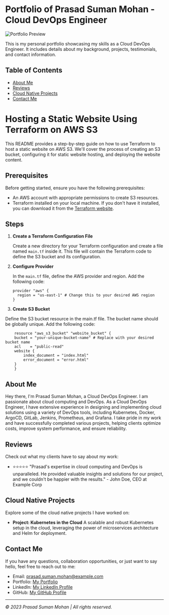 # Portfolio of Prasad Suman Mohan - Cloud DevOps Engineer

![Portfolio Preview](https://blog.prasadsuman.me)

This is my personal portfolio showcasing my skills as a Cloud DevOps Engineer. It includes details about my background, projects, testimonials, and contact information.

## Table of Contents

- [About Me](#about-me)
- [Reviews](#reviews)
- [Cloud Native Projects](#cloud-native-projects)
- [Contact Me](#contact-me)

# Hosting a Static Website Using Terraform on AWS S3

This README provides a step-by-step guide on how to use Terraform to host a static website on AWS S3. We'll cover the process of creating an S3 bucket, configuring it for static website hosting, and deploying the website content.

## Prerequisites

Before getting started, ensure you have the following prerequisites:

- An AWS account with appropriate permissions to create S3 resources.
- Terraform installed on your local machine. If you don't have it installed, you can download it from the [Terraform website](https://www.terraform.io/downloads.html).

## Steps

1. **Create a Terraform Configuration File**

   Create a new directory for your Terraform configuration and create a file named `main.tf` inside it. This file will contain the Terraform code to define the S3 bucket and its configuration.

2. **Configure Provider**

   In the `main.tf` file, define the AWS provider and region. Add the following code:

   ```hcl
   provider "aws" {
     region = "us-east-1" # Change this to your desired AWS region
   }
   ```

3. **Create S3 Bucket**  

Define the S3 bucket resource in the main.tf file. The bucket name should be globally unique. Add the following code:
```
    resource "aws_s3_bucket" "website_bucket" {
    bucket = "your-unique-bucket-name" # Replace with your desired bucket name
    acl    = "public-read"
    website {
        index_document = "index.html"
        error_document = "error.html"
    }
    }

```

## About Me

Hey there, I'm Prasad Suman Mohan, a Cloud DevOps Engineer. I am passionate about cloud computing and DevOps. As a Cloud DevOps Engineer, I have extensive experience in designing and implementing cloud solutions using a variety of DevOps tools, including Kubernetes, Docker, ArgoCD, GitLab, Jenkins, Prometheus, and Grafana. I take pride in my work and have successfully completed various projects, helping clients optimize costs, improve system performance, and ensure reliability.

## Reviews

Check out what my clients have to say about my work:

- ⭐⭐⭐⭐⭐ "Prasad's expertise in cloud computing and DevOps is unparalleled. He provided valuable insights and solutions for our project, and we couldn't be happier with the results." - John Doe, CEO at Example Corp

## Cloud Native Projects

Explore some of the cloud native projects I have worked on:

- **Project: Kubernetes in the Cloud**
  A scalable and robust Kubernetes setup in the cloud, leveraging the power of microservices architecture and Helm for deployment.

<!-- Add more cloud native projects as needed -->

## Contact Me

If you have any questions, collaboration opportunities, or just want to say hello, feel free to reach out to me:

- Email: prasad.suman.mohan@example.com
- Portfolio: [My Portfolio](https://linktr.ee/sumanprasad007)
- LinkedIn: [My LinkedIn Profile](https://www.linkedin.com/in/sumanprasad007)
- GitHub: [My GitHub Profile](https://github.com/sumanprasad007)

---

_&copy; 2023 Prasad Suman Mohan | All rights reserved._
